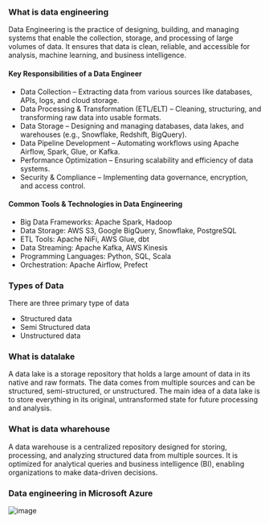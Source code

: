 
### What is data engineering


Data Engineering is the practice of designing, building, and managing systems that enable the collection, storage, and processing of large volumes of data. It ensures that data is clean, reliable, and accessible for analysis, machine learning, and business intelligence.

#### Key Responsibilities of a Data Engineer
- Data Collection – Extracting data from various sources like databases, APIs, logs, and cloud storage.
- Data Processing & Transformation (ETL/ELT) – Cleaning, structuring, and transforming raw data into usable formats.
- Data Storage – Designing and managing databases, data lakes, and warehouses (e.g., Snowflake, Redshift, BigQuery).
- Data Pipeline Development – Automating workflows using Apache Airflow, Spark, Glue, or Kafka.
- Performance Optimization – Ensuring scalability and efficiency of data systems.
- Security & Compliance – Implementing data governance, encryption, and access control.

#### Common Tools & Technologies in Data Engineering
- Big Data Frameworks: Apache Spark, Hadoop
- Data Storage: AWS S3, Google BigQuery, Snowflake, PostgreSQL
- ETL Tools: Apache NiFi, AWS Glue, dbt
- Data Streaming: Apache Kafka, AWS Kinesis
- Programming Languages: Python, SQL, Scala
- Orchestration: Apache Airflow, Prefect


### Types of Data
There are three primary type of data
- Structured data
- Semi Structured data
- Unstructured data 


### What is datalake 

A data lake is a storage repository that holds a large amount of data in its native and raw formats.
The data comes from multiple sources and can be structured, semi-structured, or unstructured.
The main idea of a data lake is to store everything in its original, untransformed state for future processing and analysis.

### What is data wharehouse 

A data warehouse is a centralized repository designed for storing, processing, and analyzing structured data from multiple sources. It is optimized for analytical queries and business intelligence (BI), enabling organizations to make data-driven decisions.

### Data engineering in Microsoft Azure

![image](https://github.com/user-attachments/assets/708ff3a9-eb9a-4e6e-ac19-a807c80da3db)

